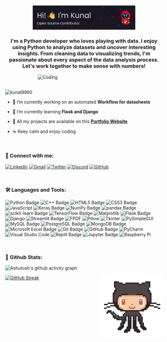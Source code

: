 <p align="center">
    <img src="./Banner.png" alt="Header" width="65%">
</p>
<h3 align="center">I'm a Python developer who loves playing with data. I enjoy using Python to analyze datasets and uncover interesting insights. From cleaning data to visualizing trends, I'm passionate about every aspect of the data analysis process. Let's work together to make sense with numbers!</h3>
<img align="right" alt="Coding" width="400" src="https://cdn.shopify.com/s/files/1/0578/3696/1997/t/9/assets/lofiboy.gif?v=103461765217895835051680702279">

<br>

<br>

<p align="left"> <img src="https://komarev.com/ghpvc/?username=kunal9960&label=Profile%20views&color=0e75b6&style=flat" alt="kunal9960" /> </p>

- 🔭 I’m currently working on an automated **Workflow for datasheets**

- 🌱 I’m currently learning **Flask and Django**

- 💼 All my projects are available on this **[Portfolio Website](https://kunal-portfolio-js.netlify.app/)**

- ☕ Keey calm and enjoy coding

<br>

<h3 align="left">🔗 Connect with me:</h3>

[![LinkedIn](https://img.shields.io/badge/LinkedIn-0077B5?style=for-the-badge&logo=linkedin&logoColor=white)](https://www.linkedin.com/in/kunal-dalvi-0b273b2b4)
[![Gmail](https://img.shields.io/badge/Gmail-D14836?style=for-the-badge&logo=gmail&logoColor=white)](mailto:kunald9960@gmail.com)
[![Twitter](https://img.shields.io/badge/Twitter-1DA1F2?style=for-the-badge&logo=twitter&logoColor=white)](https://twitter.com/kunalfr_)
[![Discord](https://img.shields.io/badge/Discord-7289DA?style=for-the-badge&logo=discord&logoColor=white)](https://discord.gg/bge3cXHuNC)
[![GitHub](https://img.shields.io/badge/GitHub-100000?style=for-the-badge&logo=github&logoColor=white)](https://github.com/kunal9960)

<br>

<h3 align="left">🛠️ Languages and Tools:</h3> 

![Python Badge](https://img.shields.io/badge/Python-3776AB?logo=python&logoColor=fff&style=flat)
![C++ Badge](https://img.shields.io/badge/C%2B%2B-00599C?logo=cplusplus&logoColor=fff&style=flat)
![HTML5 Badge](https://img.shields.io/badge/HTML5-E34F26?logo=html5&logoColor=fff&style=flat)
![CSS3 Badge](https://img.shields.io/badge/CSS3-1572B6?logo=css3&logoColor=fff&style=flat)
![JavaScript](https://img.shields.io/badge/JavaScript-%23323330.svg?style=flat&logo=javascript&logoColor=%23F7DF1E)
![Keras Badge](https://img.shields.io/badge/Keras-D00000?logo=keras&logoColor=fff&style=flat)
![NumPy Badge](https://img.shields.io/badge/NumPy-013243?logo=numpy&logoColor=fff&style=flat)
![pandas Badge](https://img.shields.io/badge/pandas-150458?logo=pandas&logoColor=fff&style=flat)
![scikit-learn Badge](https://img.shields.io/badge/scikit--learn-F7931E?logo=scikitlearn&logoColor=fff&style=flat)
![TensorFlow Badge](https://img.shields.io/badge/TensorFlow-FF6F00?logo=tensorflow&logoColor=fff&style=flat)
![Matplotlib](https://img.shields.io/badge/Matplotlib-%23ffffff.svg?style=flat&logo=Matplotlib&logoColor=black)
![Flask Badge](https://img.shields.io/badge/Flask-000?logo=flask&logoColor=fff&style=flat)
![Django](https://img.shields.io/badge/django-%23092E20.svg?style=flat&logo=django&logoColor=white)
![Streamlit Badge](https://img.shields.io/badge/Streamlit-FF4B4B?logo=streamlit&logoColor=fff&style=flat)
![FPDF](https://img.shields.io/badge/FPDF-%23FF0000.svg?style=flat&logo=Adobe%20Acrobat%20Reader&logoColor=white)
![Pillow](https://img.shields.io/badge/Pillow-%230080FF.svg?style=flat&logo=python&logoColor=white)
![Tkinter](https://img.shields.io/badge/Tkinter-%23646464.svg?style=flat&logo=python&logoColor=white)
![PySimpleGUI](https://img.shields.io/badge/PySimpleGUI-%233776AB.svg?style=flat&logo=python&logoColor=white)
![MySQL Badge](https://img.shields.io/badge/MySQL-4479A1?logo=mysql&logoColor=fff&style=flat)
![PostgreSQL Badge](https://img.shields.io/badge/PostgreSQL-4169E1?logo=postgresql&logoColor=fff&style=flat)
![MongoDB Badge](https://img.shields.io/badge/MongoDB-47A248?logo=mongodb&logoColor=fff&style=flat)
![Microsoft Excel Badge](https://img.shields.io/badge/Microsoft%20Excel-217346?logo=microsoftexcel&logoColor=fff&style=flat)
![Git Badge](https://img.shields.io/badge/Git-F05032?logo=git&logoColor=fff&style=flat)
![GitHub Badge](https://img.shields.io/badge/GitHub-181717?logo=github&logoColor=fff&style=flat)
![PyCharm](https://img.shields.io/badge/pycharm-143?style=flat&logo=pycharm&logoColor=black&color=black&labelColor=green)
![Visual Studio Code](https://img.shields.io/badge/Visual%20Studio%20Code-0078d7.svg?style=flat&logo=visual-studio-code&logoColor=white)
![Replit Badge](https://img.shields.io/badge/Replit-F26207?logo=replit&logoColor=fff&style=flat)
![Jupyter Badge](https://img.shields.io/badge/Jupyter-F37626?logo=jupyter&logoColor=fff&style=flat)
![Raspberry Pi](https://img.shields.io/badge/-Raspberry%20Pi-C51A4A?style=flat-square&logo=Raspberry-Pi)
</p>

<br>

<h3 align="left">📑 Github Stats:</h3> 

![Ashutosh's github activity graph](https://github-readme-activity-graph.vercel.app/graph?username=kunal9960&theme=material-palenight&custom_title=Kunal's%20Contribution%20Graph&hide_border=true)

<a href="https://git.io/streak-stats" align="center"><img src="https://streak-stats.demolab.com?user=kunal9960&theme=tokyonight" alt="GitHub Streak"/></a>
<img align="right" alt="Coding" src="./gh.gif">

